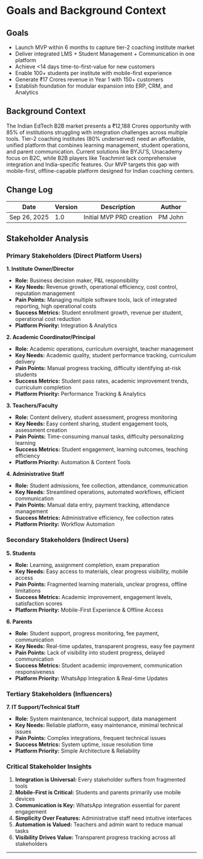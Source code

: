 # Goals and Background Context

## Goals
- Launch MVP within 6 months to capture tier-2 coaching institute market
- Deliver integrated LMS + Student Management + Communication in one platform
- Achieve <14 days time-to-first-value for new customers
- Enable 100+ students per institute with mobile-first experience
- Generate ₹17 Crores revenue in Year 1 with 150+ customers
- Establish foundation for modular expansion into ERP, CRM, and Analytics

## Background Context
The Indian EdTech B2B market presents a ₹12,188 Crores opportunity with 85% of institutions struggling with integration challenges across multiple tools. Tier-2 coaching institutes (80% underserved) need an affordable, unified platform that combines learning management, student operations, and parent communication. Current solutions like BYJU'S, Unacademy focus on B2C, while B2B players like Teachmint lack comprehensive integration and India-specific features. Our MVP targets this gap with mobile-first, offline-capable platform designed for Indian coaching centers.

## Change Log
| Date | Version | Description | Author |
|------|---------|-------------|---------|
| Sep 26, 2025 | 1.0 | Initial MVP PRD creation | PM John |

## Stakeholder Analysis

### Primary Stakeholders (Direct Platform Users)

**1. Institute Owner/Director**
- **Role:** Business decision maker, P&L responsibility
- **Key Needs:** Revenue growth, operational efficiency, cost control, reputation management
- **Pain Points:** Managing multiple software tools, lack of integrated reporting, high operational costs
- **Success Metrics:** Student enrollment growth, revenue per student, operational cost reduction
- **Platform Priority:** Integration & Analytics

**2. Academic Coordinator/Principal**
- **Role:** Academic operations, curriculum oversight, teacher management
- **Key Needs:** Academic quality, student performance tracking, curriculum delivery
- **Pain Points:** Manual progress tracking, difficulty identifying at-risk students
- **Success Metrics:** Student pass rates, academic improvement trends, curriculum completion
- **Platform Priority:** Performance Tracking & Analytics

**3. Teachers/Faculty**
- **Role:** Content delivery, student assessment, progress monitoring
- **Key Needs:** Easy content sharing, student engagement tools, assessment creation
- **Pain Points:** Time-consuming manual tasks, difficulty personalizing learning
- **Success Metrics:** Student engagement, learning outcomes, teaching efficiency
- **Platform Priority:** Automation & Content Tools

**4. Administrative Staff**
- **Role:** Student admissions, fee collection, attendance, communication
- **Key Needs:** Streamlined operations, automated workflows, efficient communication
- **Pain Points:** Manual data entry, payment tracking, attendance management
- **Success Metrics:** Administrative efficiency, fee collection rates
- **Platform Priority:** Workflow Automation

### Secondary Stakeholders (Indirect Users)

**5. Students**
- **Role:** Learning, assignment completion, exam preparation
- **Key Needs:** Easy access to materials, clear progress visibility, mobile access
- **Pain Points:** Fragmented learning materials, unclear progress, offline limitations
- **Success Metrics:** Academic improvement, engagement levels, satisfaction scores
- **Platform Priority:** Mobile-First Experience & Offline Access

**6. Parents**
- **Role:** Student support, progress monitoring, fee payment, communication
- **Key Needs:** Real-time updates, transparent progress, easy fee payment
- **Pain Points:** Lack of visibility into student progress, delayed communication
- **Success Metrics:** Student academic improvement, communication responsiveness
- **Platform Priority:** WhatsApp Integration & Real-time Updates

### Tertiary Stakeholders (Influencers)

**7. IT Support/Technical Staff**
- **Role:** System maintenance, technical support, data management
- **Key Needs:** Reliable platform, easy maintenance, minimal technical issues
- **Pain Points:** Complex integrations, frequent technical issues
- **Success Metrics:** System uptime, issue resolution time
- **Platform Priority:** Simple Architecture & Reliability

### Critical Stakeholder Insights
1. **Integration is Universal:** Every stakeholder suffers from fragmented tools
2. **Mobile-First is Critical:** Students and parents primarily use mobile devices
3. **Communication is Key:** WhatsApp integration essential for parent engagement
4. **Simplicity Over Features:** Administrative staff need intuitive interfaces
5. **Automation is Valued:** Teachers and admin want to reduce manual tasks
6. **Visibility Drives Value:** Transparent progress tracking across all stakeholders

---
